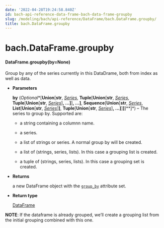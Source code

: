 ```yaml
---
date: '2022-04-28T19:24:58.840Z'
id: bach-api-reference-data-frame-bach-data-frame-groupby
slug: /modeling/bach/api-reference/DataFrame/bach.DataFrame.groupby/
title: bach.DataFrame.groupby
---
```


# bach.DataFrame.groupby


#### DataFrame.groupby(by=None)
Group by any of the series currently in this DataDrame, both from index as well as data.


* **Parameters**

    **by** (*Optional**[**Union**[**str**, *[*Series*](/docs/modeling/bach/api-reference/Series/bach.Series/#bach.Series)*, **Tuple**[**Union**[**str**, *[*Series*](/docs/modeling/bach/api-reference/Series/bach.Series/#bach.Series)*, **Tuple**[**Union**[**str**, *[*Series*](/docs/modeling/bach/api-reference/Series/bach.Series/#bach.Series)*]**, **...**]**]**, **...**]**, **Sequence**[**Union**[**str**, *[*Series*](/docs/modeling/bach/api-reference/Series/bach.Series/#bach.Series)*, **List**[**Union**[**str**, *[*Series*](/docs/modeling/bach/api-reference/Series/bach.Series/#bach.Series)*]**]**, **Tuple**[**Union**[**str**, *[*Series*](/docs/modeling/bach/api-reference/Series/bach.Series/#bach.Series)*]**, **...**]**]**]**]**]*) – The series to group by. Supported are:


    * a string containing a columnn name.


    * a series.


    * a list of strings or series. A normal group by will be created.


    * a list of (strings, series, lists). In this case a grouping list is created.


    * a tuple of (strings, series, lists). In this case a grouping set is created.




* **Returns**

    a new DataFrame object with the [`group_by`](/docs/modeling/bach/api-reference/DataFrame/bach.DataFrame.group-by/#bach.DataFrame.group-by) attribute set.



* **Return type**

    [DataFrame](/docs/modeling/bach/api-reference/DataFrame/bach.DataFrame/#bach.DataFrame)


**NOTE**: If the dataframe is already grouped, we’ll create a grouping list from the initial
grouping combined with this one.

<!-- !! processed by numpydoc !! -->
